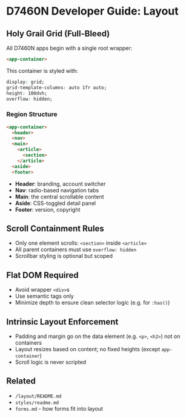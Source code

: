 # D7460N Developer Guide: Layout

## Holy Grail Grid (Full-Bleed)

All D7460N apps begin with a single root wrapper:

```html
<app-container>

```

This container is styled with:

```css
display: grid;
grid-template-columns: auto 1fr auto;
height: 100dvh;
overflow: hidden;
```

### Region Structure

```html
<app-container>
  <header>
  <nav>
  <main>
    <article>
      <section>
    </article>
  <aside>
  <footer>
```

- **Header**: branding, account switcher
- **Nav**: radio-based navigation tabs
- **Main**: the central scrollable content
- **Aside**: CSS-toggled detail panel
- **Footer**: version, copyright

## Scroll Containment Rules

- Only one element scrolls: `<section>` inside `<article>`
- All parent containers must use `overflow: hidden`
- Scrollbar styling is optional but scoped

## Flat DOM Required

- Avoid wrapper `<div>`s
- Use semantic tags only
- Minimize depth to ensure clean selector logic (e.g. for `:has()`)

## Intrinsic Layout Enforcement

- Padding and margin go on the data element (e.g. `<p>`, `<h2>`) not on containers
- Layout resizes based on content; no fixed heights (except `app-container`)
- Scroll logic is never scripted

## Related

- `/layout/README.md`
- `styles/readme.md`
- `forms.md` - how forms fit into layout
